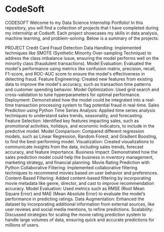 # CodeSoft
CODESOFT
Welcome to my Data Science Internship Portfolio! In this repository, you will find a collection of projects that I have completed during my internship at Codsoft. Each project showcases my skills in data analysis, machine learning, and problem-solving. Below is a summary of the projects:

PROJECT
Credit Card Fraud Detection
Data Handling: Implemented techniques like SMOTE (Synthetic Minority Over-sampling Technique) to address the class imbalance issue, ensuring the model performs well on the minority class (fraudulent transactions).
Model Evaluation: Evaluated the model's performance using metrics like confusion matrix, precision, recall, F1-score, and ROC-AUC score to ensure the model's effectiveness in detecting fraud.
Feature Engineering: Created new features from existing data to improve the model's accuracy, such as transaction time patterns and customer spending behavior.
Model Optimization: Used grid search and cross-validation to tune hyperparameters for optimal performance.
Deployment: Demonstrated how the model could be integrated into a real-time transaction processing system to flag potential fraud in real-time.
Sales Prediction using Python
Time Series Analysis: Applied time series analysis techniques to understand sales trends, seasonality, and forecasting.
Feature Selection: Identified key features impacting sales, such as promotional activities, holidays, and economic indicators, to include in the predictive model.
Model Comparison: Compared different regression models, such as Linear Regression, Random Forest, and Gradient Boosting, to find the best-performing model.
Visualization: Created visualizations to communicate insights from the data, including sales trends, forecast accuracy, and feature importance.
Business Impact: Demonstrated how the sales prediction model could help the business in inventory management, marketing strategy, and financial planning.
Movie Rating Prediction with Python
Collaborative Filtering: Implemented collaborative filtering techniques to recommend movies based on user behavior and preferences.
Content-Based Filtering: Added content-based filtering by incorporating movie metadata like genre, director, and cast to improve recommendation accuracy.
Model Evaluation: Used metrics such as RMSE (Root Mean Square Error) and MAE (Mean Absolute Error) to evaluate the model’s performance in predicting ratings.
Data Augmentation: Enhanced the dataset by incorporating additional information from external sources, like user reviews and social media mentions, to refine predictions.
Scalability: Discussed strategies for scaling the movie rating prediction system to handle large volumes of data, ensuring quick and accurate predictions for millions of users.
